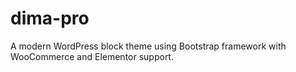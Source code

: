 # dima-pro
A modern WordPress block theme using Bootstrap framework with WooCommerce and Elementor support.
